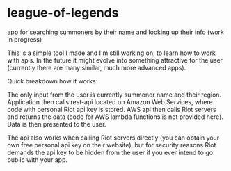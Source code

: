 # league-of-legends
app for searching summoners by their name and looking up their info (work in progress)

This is a simple tool I made and I'm still working on, to learn how to work with apis. In the future it might evolve into something attractive for the user (currently there are many similar, much more advanced apps).

Quick breakdown how it works:

The only input from the user is currently summoner name and their region.
Application then calls rest-api located on Amazon Web Services, where code with personal Riot api key is stored.
AWS api then calls Riot servers and returns the data (code for AWS lambda functions is not provided here).
Data is then presented to the user.

The api also works when calling Riot servers directly (you can obtain your own free personal api key on their website), but for security reasons Riot demands the api key to be hidden from the user if you ever intend to go public with your app.
